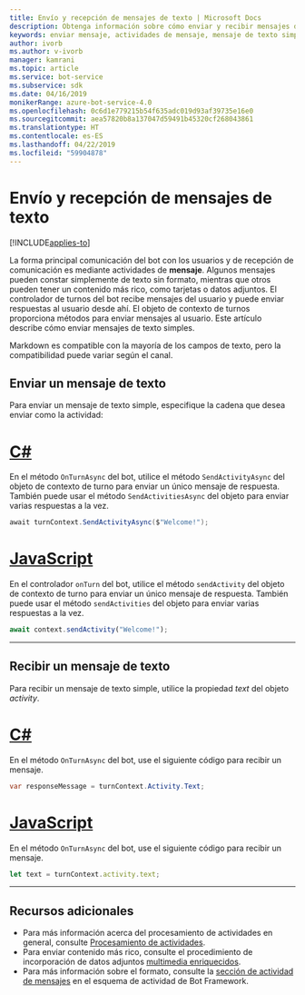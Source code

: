 ```yaml
---
title: Envío y recepción de mensajes de texto | Microsoft Docs
description: Obtenga información sobre cómo enviar y recibir mensajes de texto con Bot Framework SDK.
keywords: enviar mensaje, actividades de mensaje, mensaje de texto simple, mensaje, mensaje de texto, recibir mensaje
author: ivorb
ms.author: v-ivorb
manager: kamrani
ms.topic: article
ms.service: bot-service
ms.subservice: sdk
ms.date: 04/16/2019
monikerRange: azure-bot-service-4.0
ms.openlocfilehash: 0c6d1e779215b54f635adc019d93af39735e16e0
ms.sourcegitcommit: aea57820b8a137047d59491b45320cf268043861
ms.translationtype: HT
ms.contentlocale: es-ES
ms.lasthandoff: 04/22/2019
ms.locfileid: "59904878"
---
```

# <a name="send-and-receive-text-message"></a>Envío y recepción de mensajes de texto

[!INCLUDE[applies-to](../includes/applies-to.md)]

La forma principal comunicación del bot con los usuarios y de recepción de comunicación es mediante actividades de **mensaje**. Algunos mensajes pueden constar simplemente de texto sin formato, mientras que otros pueden tener un contenido más rico, como tarjetas o datos adjuntos. El controlador de turnos del bot recibe mensajes del usuario y puede enviar respuestas al usuario desde ahí. El objeto de contexto de turnos proporciona métodos para enviar mensajes al usuario. Este artículo describe cómo enviar mensajes de texto simples.

Markdown es compatible con la mayoría de los campos de texto, pero la compatibilidad puede variar según el canal.

## <a name="send-a-text-message"></a>Enviar un mensaje de texto

Para enviar un mensaje de texto simple, especifique la cadena que desea enviar como la actividad:

# <a name="ctabcsharp"></a>[C#](#tab/csharp)

En el método `OnTurnAsync` del bot, utilice el método `SendActivityAsync` del objeto de contexto de turno para enviar un único mensaje de respuesta. También puede usar el método `SendActivitiesAsync` del objeto para enviar varias respuestas a la vez.

```cs
await turnContext.SendActivityAsync($"Welcome!");
```

# <a name="javascripttabjavascript"></a>[JavaScript](#tab/javascript)

En el controlador `onTurn` del bot, utilice el método `sendActivity` del objeto de contexto de turno para enviar un único mensaje de respuesta. También puede usar el método `sendActivities` del objeto para enviar varias respuestas a la vez.

```javascript
await context.sendActivity("Welcome!");
```
---
## <a name="receive-a-text-message"></a>Recibir un mensaje de texto

Para recibir un mensaje de texto simple, utilice la propiedad *text* del objeto *activity*. 

# <a name="ctabcsharp"></a>[C#](#tab/csharp)

En el método `OnTurnAsync` del bot, use el siguiente código para recibir un mensaje. 

```cs
var responseMessage = turnContext.Activity.Text;
```

# <a name="javascripttabjavascript"></a>[JavaScript](#tab/javascript)

En el método `OnTurnAsync` del bot, use el siguiente código para recibir un mensaje.

```javascript
let text = turnContext.activity.text;
```

---

## <a name="additional-resources"></a>Recursos adicionales

- Para más información acerca del procesamiento de actividades en general, consulte [Procesamiento de actividades](~/v4sdk/bot-builder-basics.md#the-activity-processing-stack).
- Para enviar contenido más rico, consulte el procedimiento de incorporación de datos adjuntos [multimedia enriquecidos](bot-builder-howto-add-media-attachments.md).
- Para más información sobre el formato, consulte la [sección de actividad de mensajes](https://aka.ms/botSpecs-activitySchema#message-activity) en el esquema de actividad de Bot Framework.
